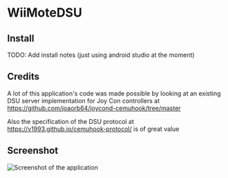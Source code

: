 # WiiMoteDSU

## Install

TODO: Add install notes (just using android studio at the moment)

## Credits

A lot of this application's code was made possible by looking at an existing DSU server
implementation for Joy Con controllers at https://github.com/joaorb64/joycond-cemuhook/tree/master

Also the specification of the DSU protocol at https://v1993.github.io/cemuhook-protocol/ is of
great value

## Screenshot

![Screenshot of the application](https://github.com/marcowindt/WiiMoteDSU/blob/master/screenshot.jpeg)



